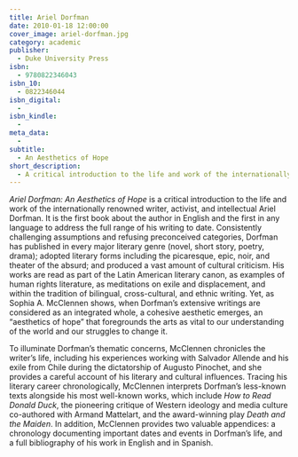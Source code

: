 ```yaml
---
title: Ariel Dorfman
date: 2010-01-18 12:00:00
cover_image: ariel-dorfman.jpg
category: academic
publisher:
  - Duke University Press
isbn:
  - 9780822346043
isbn_10:
  - 0822346044
isbn_digital:
  -
isbn_kindle:
  -
meta_data:
  -
subtitle:
  - An Aesthetics of Hope
short_description:
  - A critical introduction to the life and work of the internationally renowned writer, activist, and intellectual Ariel Dorfman.
---
```

<em>Ariel Dorfman: An Aesthetics of Hope</em> is a critical introduction to the life and work of the internationally renowned writer, activist, and intellectual Ariel Dorfman. It is the first book about the author in English and the first in any language to address the full range of his writing to date. Consistently challenging assumptions and refusing preconceived categories, Dorfman has published in every major literary genre (novel, short story, poetry, drama); adopted literary forms including the picaresque, epic, noir, and theater of the absurd; and produced a vast amount of cultural criticism. His works are read as part of the Latin American literary canon, as examples of human rights literature, as meditations on exile and displacement, and within the tradition of bilingual, cross-cultural, and ethnic writing. Yet, as Sophia A. McClennen shows, when Dorfman’s extensive writings are considered as an integrated whole, a cohesive aesthetic emerges, an “aesthetics of hope” that foregrounds the arts as vital to our understanding of the world and our struggles to change it.

To illuminate Dorfman’s thematic concerns, McClennen chronicles the writer’s life, including his experiences working with Salvador Allende and his exile from Chile during the dictatorship of Augusto Pinochet, and she provides a careful account of his literary and cultural influences. Tracing his literary career chronologically, McClennen interprets Dorfman’s less-known texts alongside his most well-known works, which include <em>How to Read Donald Duck</em>, the pioneering critique of Western ideology and media culture co-authored with Armand Mattelart, and the award-winning play <em>Death and the Maiden</em>. In addition, McClennen provides two valuable appendices: a chronology documenting important dates and events in Dorfman’s life, and a full bibliography of his work in English and in Spanish.
